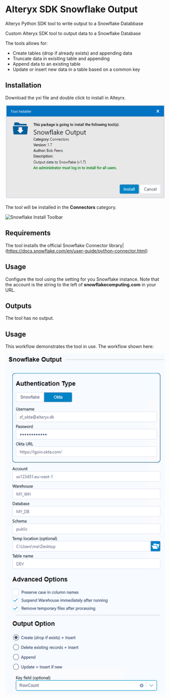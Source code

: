# Alteryx SDK Snowflake Output
Alteryx Python SDK tool to write output to a Snowflake Databbase

Custom Alteryx SDK tool to output data to a Snowflake Database

The tools allows for:

- Create tables (drop if already exists) and appending data
- Truncate data in exisiting table and appending
- Append data to an existing table
- Update or insert new data in a table based on a common key

## Installation
Download the yxi file and double click to install in Alteyrx. 

<img src="https://github.com/bobpeers/Alteryx_SDK_Snowflake_Output/blob/main/images/install.png" alt="Snowflake Install Dialog">

The tool will be installed in the __Connectors__ category.

<img src="hhttps://github.com/bobpeers/Alteryx_SDK_Snowflake_Output/blob/main/images/toolbar.png" alt="Snowflake Install Toolbar">

## Requirements

The tool installs the official Snowflake Connector library|(https://docs.snowflake.com/en/user-guide/python-connector.html)

## Usage
Configure the tool using the setting for you Snowflake instance. Note that the account is the string to the left of __snowflakecomputing.com__ in your URL.

## Outputs
The tool has no output.

## Usage
This workflow demonstrates the tool in use. The workflow shown here:

<img src="https://github.com/bobpeers/Alteryx_SDK_Snowflake_Output/blob/main/images/configuration.png" width="1000" alt="Snowflake Workflow">

